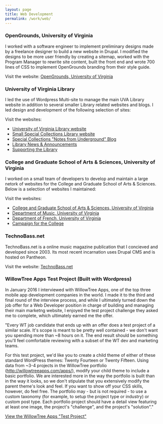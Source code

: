 ```yaml
---
layout: page
title: Web Development
permalink: /work/web/
---
```


<h3>OpenGrounds, University of Virginia</h3>

I worked with a software engineer to implement preliminary designs made by a freelance designer to build a new website in Drupal. I modified the designs to be more user friendly by creating a sitemap, worked with the Program Manager to rewrite site content, built the front end and wrote 700 lines of CSS to implement OpenGrounds branding from their style guide.

Visit the website: <a href="http://opengrounds.virginia.edu">OpenGrounds, University of Virginia</a>


<h3>University of Virginia Library</h3>

I led the use of Wordpress Multi-site to manage the main UVA Library website in addition to several smaller Library related websites and blogs. I led design and development of the following selection of sites:

Visit the websites: 

<ul><li><a href="https://library.virginia.edu">University of Virginia Library website</a></li>
	<li><a href="https://small.library.virginia.edu">Small Special Collections Library website</a></li>
	<li><a href="https://smallnotes.library.virginia.edu">Special Collections "Notes from Underground" Blog</a></li>
	<li><a href="https://news.library.virginia.edu">Library News &amp; Announcements</a></li>
	<li><a href="https://library.virginia.edu/small">Supporting the Library</a></li>
</ul>

<h3>College and Graduate School of Arts &amp; Sciences, University of Virginia</h3>

I worked on a small team of developers to develop and maintain a large netork of websites for the College and Graduate School of Arts &amp; Sciences. Below is a selection of websites I maintained:


Visit the websites:

<ul>
<li><a href="https://as.virginia.edu">College and Graduate School of Arts &amp; Sciences, University of Virginia</a></li>
<li><a href="https://www.virginia.edu/music">Department of Music, University of Virginia</a></li>
<li><a href="https://www.virginia.edu/french">Department of French, University of Virginia</a></li>
<li><a href="https://campaign.artsandsciences.virginia.edu">Campaign for the College</a></li>
</ul>

<h3>TechnoBass.net</h3>

TechnoBass.net is a online music magazine publication that I concieved and developed since 2003. Its most recent incarnation uses Drupal CMS and is hosted on Pantheon.

Visit the website: <a href="http://www.technobass.net">TechnoBass.net</a>


<h3>WillowTree Apps Test Project (Built with Wordpress)</h3>

In January 2016 I interviewed with WillowTree Apps, one of the top three mobile app development companies in the world. I made it to the third and final round of the interview process, and while I ultimately turned down the job offer for a Web Developer position in charge of building and managing their main marketng website, I enjoyed the test project challenge they asked me to complete, which ultimately earned me the offer.

"Every WT job candidate that ends up with an offer does a test project of a similar scale. It's scope is meant to be pretty well contained - we don't want you spending more than ~8 hours on it. The end result should be something you'll feel comfortable reviewing with a subset of the WT dev and marketing teams.

For this test project, we'd like you to create a child theme of either of these standard WordPress themes: Twenty Fourteen or Twenty Fifteen. Using data from ~3-4 projects in the WillowTree portfolio (http://willowtreeapps.com/apps/), modify your child theme to include a basic portfolio. We are interested more in the way the portfolio is built than in the way it looks, so we don't stipulate that you extensively modify the parent theme's look and feel. If you want to show off your CSS skills, however, do feel free. The portfolio may - but is not required - to use a custom taxonomy (for example, to setup the project type or industry) or custom post type. Each portfolio project should have a detail view featuring at least one image, the project's "challenge", and the project's "solution"."

<a href="http://www.starriefernandez.com/willowtree">View the WillowTree Apps "Test Project"</a>




